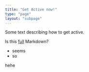 ```yaml
---
title: "Get Active now!"
type: "page"
layout: "subpage"
---
```


Some text describing how to get active.

Is this [full](google.com) Markdown?

* seems
* so

hehe
